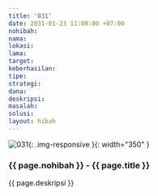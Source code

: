 ```yaml
---
title: '031'
date: 2031-01-23 11:08:00 +07:00
nohibah:
nama:
lokasi:
lama:
target:
keberhasilan:
tipe:
strategi:
dana:
deskripsi:
masalah:
solusi:
layout: hibah
---
```


![031](/static/img/hibahcms/031.png){: .img-responsive }{: width="350" }

### {{ page.nohibah }} - {{ page.title }}

{{ page.deskripsi }}
